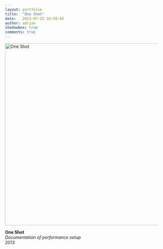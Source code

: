 ```yaml
---
layout: portfolio
title:  "One Shot"
date:   2013-07-25 16:59:48
author: adrian
shadowbox: true
comments: true
---
```


<a href="{{site.url}}/img/2014/one-shot/one-shot-doc.jpg" rel="shadowbox" title="One Shot">
<img src="{{site.url}}/img/2014/one-shot/one-shot-doc-pre.jpg" height="600px" width="600px" alt="One Shot"></a>

**One Shot** <br />
*Documentation of performance setup* <br />
2013
